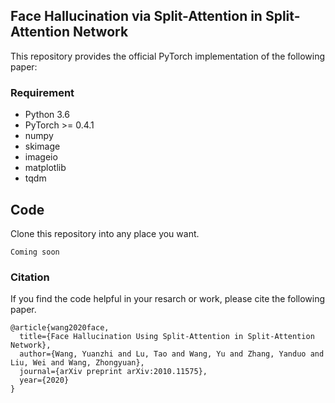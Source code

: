 ## Face Hallucination via Split-Attention in Split-Attention Network

This repository provides the official PyTorch implementation of the following paper:
### Requirement
* Python 3.6
* PyTorch >= 0.4.1
* numpy
* skimage
* imageio
* matplotlib
* tqdm
## Code
Clone this repository into any place you want.
```
Coming soon
```
### Citation
If you find the code helpful in your resarch or work, please cite the following paper.
```
@article{wang2020face,
  title={Face Hallucination Using Split-Attention in Split-Attention Network},
  author={Wang, Yuanzhi and Lu, Tao and Wang, Yu and Zhang, Yanduo and Liu, Wei and Wang, Zhongyuan},
  journal={arXiv preprint arXiv:2010.11575},
  year={2020}
}
```
